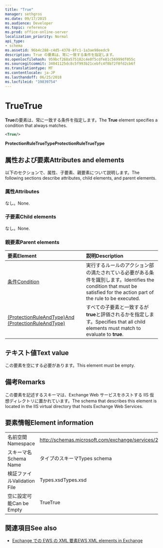 ```yaml
---
title: "True"
manager: sethgros
ms.date: 09/17/2015
ms.audience: Developer
ms.topic: reference
ms.prod: office-online-server
localization_priority: Normal
api_type:
- schema
ms.assetid: 96b4c288-c4d5-4378-8fc1-1a3ae98eedc9
description: True の要素は、常に一致する条件を指定します。
ms.openlocfilehash: 959bcf268a575182c4e0f5cdfe81c56999df055c
ms.sourcegitcommit: 34041125dc8c5f993b21cebfc4f8b72f0fd2cb6f
ms.translationtype: MT
ms.contentlocale: ja-JP
ms.lasthandoff: 06/25/2018
ms.locfileid: "19839754"
---
```

# <a name="true"></a><span data-ttu-id="fd4e8-103">True</span><span class="sxs-lookup"><span data-stu-id="fd4e8-103">True</span></span>

<span data-ttu-id="fd4e8-104">**True**の要素は、常に一致する条件を指定します。</span><span class="sxs-lookup"><span data-stu-id="fd4e8-104">The **True** element specifies a condition that always matches.</span></span> 
  
```xml
<True/>
```

<span data-ttu-id="fd4e8-105">**ProtectionRuleTrueType**</span><span class="sxs-lookup"><span data-stu-id="fd4e8-105">**ProtectionRuleTrueType**</span></span>

## <a name="attributes-and-elements"></a><span data-ttu-id="fd4e8-106">属性および要素</span><span class="sxs-lookup"><span data-stu-id="fd4e8-106">Attributes and elements</span></span>

<span data-ttu-id="fd4e8-107">以下のセクションで、属性、子要素、親要素について説明します。</span><span class="sxs-lookup"><span data-stu-id="fd4e8-107">The following sections describe attributes, child elements, and parent elements.</span></span>
  
### <a name="attributes"></a><span data-ttu-id="fd4e8-108">属性</span><span class="sxs-lookup"><span data-stu-id="fd4e8-108">Attributes</span></span>

<span data-ttu-id="fd4e8-109">なし。</span><span class="sxs-lookup"><span data-stu-id="fd4e8-109">None.</span></span>
  
### <a name="child-elements"></a><span data-ttu-id="fd4e8-110">子要素</span><span class="sxs-lookup"><span data-stu-id="fd4e8-110">Child elements</span></span>

<span data-ttu-id="fd4e8-111">なし。</span><span class="sxs-lookup"><span data-stu-id="fd4e8-111">None.</span></span>
  
### <a name="parent-elements"></a><span data-ttu-id="fd4e8-112">親要素</span><span class="sxs-lookup"><span data-stu-id="fd4e8-112">Parent elements</span></span>

|<span data-ttu-id="fd4e8-113">**要素**</span><span class="sxs-lookup"><span data-stu-id="fd4e8-113">**Element**</span></span>|<span data-ttu-id="fd4e8-114">**説明**</span><span class="sxs-lookup"><span data-stu-id="fd4e8-114">**Description**</span></span>|
|:-----|:-----|
|[<span data-ttu-id="fd4e8-115">条件</span><span class="sxs-lookup"><span data-stu-id="fd4e8-115">Condition</span></span>](condition.md) <br/> |<span data-ttu-id="fd4e8-116">実行するルールのアクション部の満たされている必要がある条件を識別します。</span><span class="sxs-lookup"><span data-stu-id="fd4e8-116">Identifies the condition that must be satisfied for the action part of the rule to be executed.</span></span>  <br/> |
|[<span data-ttu-id="fd4e8-117">(ProtectionRuleAndType)</span><span class="sxs-lookup"><span data-stu-id="fd4e8-117">And (ProtectionRuleAndType)</span></span>](and-protectionruleandtype.md) <br/> |<span data-ttu-id="fd4e8-118">すべての子要素と一致するが**true**と評価されるかを指定します。</span><span class="sxs-lookup"><span data-stu-id="fd4e8-118">Specifies that all child elements must match to evaluate to **true**.</span></span>  <br/> |
   
## <a name="text-value"></a><span data-ttu-id="fd4e8-119">テキスト値</span><span class="sxs-lookup"><span data-stu-id="fd4e8-119">Text value</span></span>

<span data-ttu-id="fd4e8-120">この要素を空にする必要があります。</span><span class="sxs-lookup"><span data-stu-id="fd4e8-120">This element must be empty.</span></span>
  
## <a name="remarks"></a><span data-ttu-id="fd4e8-121">備考</span><span class="sxs-lookup"><span data-stu-id="fd4e8-121">Remarks</span></span>

<span data-ttu-id="fd4e8-122">この要素を記述するスキーマは、Exchange Web サービスをホストする IIS 仮想ディレクトリに置かれています。</span><span class="sxs-lookup"><span data-stu-id="fd4e8-122">The schema that describes this element is located in the IIS virtual directory that hosts Exchange Web Services.</span></span>
  
## <a name="element-information"></a><span data-ttu-id="fd4e8-123">要素情報</span><span class="sxs-lookup"><span data-stu-id="fd4e8-123">Element information</span></span>

|||
|:-----|:-----|
|<span data-ttu-id="fd4e8-124">名前空間</span><span class="sxs-lookup"><span data-stu-id="fd4e8-124">Namespace</span></span>  <br/> |http://schemas.microsoft.com/exchange/services/2006/types  <br/> |
|<span data-ttu-id="fd4e8-125">スキーマ名</span><span class="sxs-lookup"><span data-stu-id="fd4e8-125">Schema Name</span></span>  <br/> |<span data-ttu-id="fd4e8-126">タイプのスキーマ</span><span class="sxs-lookup"><span data-stu-id="fd4e8-126">Types schema</span></span>  <br/> |
|<span data-ttu-id="fd4e8-127">検証ファイル</span><span class="sxs-lookup"><span data-stu-id="fd4e8-127">Validation File</span></span>  <br/> |<span data-ttu-id="fd4e8-128">Types.xsd</span><span class="sxs-lookup"><span data-stu-id="fd4e8-128">Types.xsd</span></span>  <br/> |
|<span data-ttu-id="fd4e8-129">空に設定可能</span><span class="sxs-lookup"><span data-stu-id="fd4e8-129">Can be Empty</span></span>  <br/> |<span data-ttu-id="fd4e8-130">True</span><span class="sxs-lookup"><span data-stu-id="fd4e8-130">True</span></span>  <br/> |
   
## <a name="see-also"></a><span data-ttu-id="fd4e8-131">関連項目</span><span class="sxs-lookup"><span data-stu-id="fd4e8-131">See also</span></span>

- [<span data-ttu-id="fd4e8-132">Exchange での EWS の XML 要素</span><span class="sxs-lookup"><span data-stu-id="fd4e8-132">EWS XML elements in Exchange</span></span>](ews-xml-elements-in-exchange.md)

